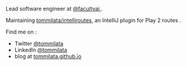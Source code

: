 Lead software engineer at [@facultyai ](https://github.com/facultyai).

Maintaining [tommilata/intelliroutes](https://github.com/tomas-milata/intelliroutes), an IntelliJ plugin for Play 2 routes .

Find me on :
 - Twitter [@tommilata](https://twitter.com/tommilata)
 - LinkedIn [@tommilata](https://www.linkedin.com/in/tommilata)
 - blog at [tommilata.github.io](https://tommilata.github.io)
 
<!--
**tommilata/tommilata** is a ✨ _special_ ✨ repository because its `README.md` (this file) appears on your GitHub profile.

Here are some ideas to get you started:

- 🔭 I’m currently working on ...
- 🌱 I’m currently learning ...
- 👯 I’m looking to collaborate on ...
- 🤔 I’m looking for help with ...
- 💬 Ask me about ...
- 📫 How to reach me: ...
- 😄 Pronouns: ...
- ⚡ Fun fact: ...
-->
